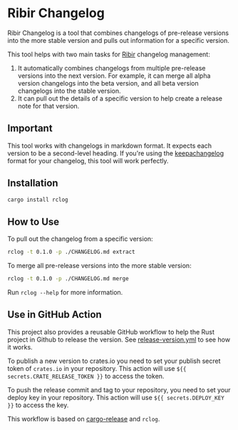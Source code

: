 # Ribir Changelog

Ribir Changelog is a tool that combines changelogs of pre-release versions into the more stable version and pulls out information for a specific version.

This tool helps with two main tasks for [Ribir](ribir.org) changelog management:

1. It automatically combines changelogs from multiple pre-release versions into the next version. For example, it can merge all alpha version changelogs into the beta version, and all beta version changelogs into the stable version.
2. It can pull out the details of a specific version to help create a release note for that version.

## Important

This tool works with changelogs in markdown format. It expects each version to be a second-level heading. If you're using the [keepachangelog](https://keepachangelog.com/en/1.0.0/) format for your changelog, this tool will work perfectly.

## Installation

```sh
cargo install rclog
```

## How to Use

To pull out the changelog from a specific version:

```sh
rclog -t 0.1.0 -p ./CHANGELOG.md extract
```

To merge all pre-release versions into the more stable version:

```sh
rclog -t 0.1.0 -p ./CHANGELOG.md merge
```

Run `rclog --help` for more information.

## Use in GitHub Action

This project also provides a reusable GitHub workflow to help the Rust project in Github to release the version. See 
[release-version.yml](./github/workflows/release-version.yml) to see how it works.

To publish a new version to crates.io you need to set your publish secret token of `crates.io` in your repository. This action will use `${{ secrets.CRATE_RELEASE_TOKEN }}` to access the token.

To push the release commit and tag to your repository, you need to set your deploy key in your repository. This action will use `${{ secrets.DEPLOY_KEY }}` to access the key.

This workflow is based on [cargo-release](https://github.com/crate-ci/cargo-release) and `rclog`. 
